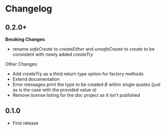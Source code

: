 # Changelog

## 0.2.0+
**Breaking Changes**:
* rename _safeCreate_ to _createEither_ and _unsafeCreate_ to _create_ to be consistent with newly added _createTry_

Other Changes:
* Add _createTry_ as a third return type option for factory methods
* Extend documentation
* Error messages print the type to be created _B_ within single quotes (just as is the case with the provided value _a_)
* Remove license listing for the _doc_ project as it isn't published

## 0.1.0
* First release
